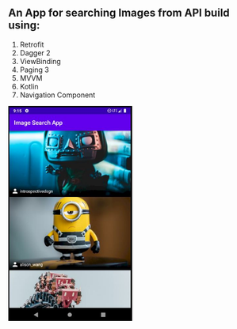 ## An App for searching Images from API build using:

1. Retrofit
2. Dagger 2
3. ViewBinding
4. Paging 3
5. MVVM
6. Kotlin
7. Navigation Component


<img src="https://github.com/amtheshubham/Image-Search-App/blob/master/screenshot.JPG" width=250>
